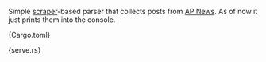 Simple [scraper](https://github.com/causal-agent/scraper-based)-based parser that collects posts from [AP News](https://apnews.com). As of now it just prints them into the console.

{Cargo.toml}

{serve.rs}